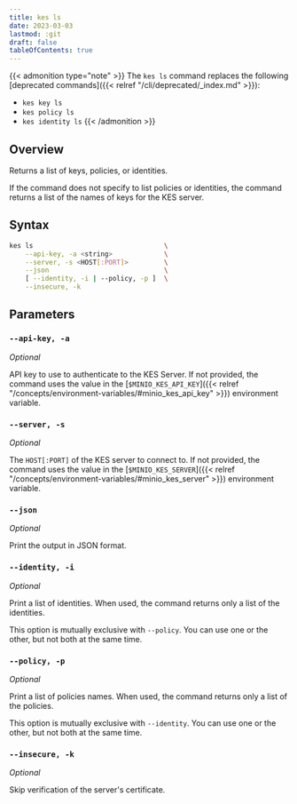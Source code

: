 ```yaml
---
title: kes ls
date: 2023-03-03
lastmod: :git
draft: false
tableOfContents: true
---
```


{{< admonition type="note" >}}
The `kes ls` command replaces the following [deprecated commands]({{< relref "/cli/deprecated/_index.md" >}}):

- `kes key ls`
- `kes policy ls`
- `kes identity ls`
{{< /admonition >}}

## Overview

Returns a list of keys, policies, or identities.

If the command does not specify to list policies or identities, the command returns a list of the names of keys for the KES server.


## Syntax

```sh
kes ls                                 \
    --api-key, -a <string>             \
    --server, -s <HOST[:PORT]>         \
    --json                             \
    [ --identity, -i | --policy, -p ]  \
    --insecure, -k
```

## Parameters

### `--api-key, -a`

*Optional*

API key to use to authenticate to the KES Server.
If not provided, the command uses the value in the [`$MINIO_KES_API_KEY`]({{< relref "/concepts/environment-variables/#minio_kes_api_key" >}}) environment variable.

### `--server, -s`

*Optional*

The `HOST[:PORT]` of the KES server to connect to.
If not provided, the command uses the value in the [`$MINIO_KES_SERVER`]({{< relref "/concepts/environment-variables/#minio_kes_server" >}}) environment variable.

### `--json`

*Optional*

Print the output in JSON format.

### `--identity, -i`

*Optional*

Print a list of identities.
When used, the command returns only a list of the identities.

This option is mutually exclusive with `--policy`.
You can use one or the other, but not both at the same time.

### `--policy, -p`

*Optional*

Print a list of policies names.
When used, the command returns only a list of the policies.

This option is mutually exclusive with `--identity`.
You can use one or the other, but not both at the same time.

### `--insecure, -k`

*Optional*

Skip verification of the server's certificate.
